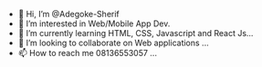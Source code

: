 - 👋 Hi, I’m @Adegoke-Sherif
- 👀 I’m interested in Web/Mobile App Dev.
- 🌱 I’m currently learning HTML, CSS, Javascript and React Js...
- 💞️ I’m looking to collaborate on Web applications ...
- 📫 How to reach me 08136553057 ...

<!---
Adegoke-Sherif/Adegoke-Sherif is a ✨ special ✨ repository because its `README.md` (this file) appears on your GitHub profile.
You can click the Preview link to take a look at your changes.
--->

